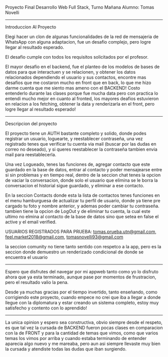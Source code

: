 Proyecto Final Desarrollo Web Full Stack, Turno Mañana
Alumno: Tomas Novelli

----------------------------------------

Introduccion Al Proyecto

Elegi hacer un clon de algunas funcionalidades de la red de mensajeria de WhatsApp con alguna adaptacion, fue un desafio complejo, pero logre llegar al resultado esperado.

El desafio cumple con todos los requisitos solicitados por el profesor.

El mayor desafio en el backend, fue el planteo de los modelos de bases de datos para que interactuen y se relacionen, y obtener los datos relacionados dependiendo el usuario y sus contactos, encontre mas desafios que me costaron mucho en front que en back, lo que me hizo darme cuenta que me siento mas ameno con el BACKEND!
Costo entenderlo durante las clases porque fue mucha data pero con practica lo entendi mucho mejor
en cuanto al fronted, los mayores deafios estuvieron en relacion a los fetching, obtener la data y renderizarla en el front, pero logre llegar al resultado esperado!

----------------------------------------

Descripcion del proyecto

El proyecto tiene un AUTH bastante completo y solido, donde podes registrar un usuario, loguearte, y reestablecer contraseña, una vez registrado tenes que verificar tu cuenta via mail (buscar por las dudas en correo no deseado), y si queres reestablecer la contraseña tambien envia mail para reestablecerla.

Una vez Logueado, tenes las funciones de, agregar contacto que este guardado en la base de datos, entrar al contacto y poder mensajearse entre si sin problemas y en tiempo real, dentro de la seccion chat tenes la opcion de vaciar la conversacion, donde solo el usuario que elimina se le borra la conversacion el historial sigue guardado, y eliminar a ese contacto.

En la seccion Contacts donde esta la lista de contactos tenes funciones en el menu hamburguesa de actualizar tu perfil de usuario, donde ya tiene pre cargado tu foto y nombre anterior, y ademas poder cambiar tu contraseña.
tambien tiene la opcion de LogOut y de eliminar tu cuenta, la cual este ultimo no elmina al contacto de la base de datos sino que setea en false el active y el email verified.

USUARIOS REGISTRADOS PARA PRUEBA:
tomas.prueba.utn@gmail.com,
feel.market2018@gmail.com,
tomasnovelli93@gmail.com

la seccion comunity no tiene tanto sentido con respetco a la app, pero es la seccion donde demuestro un renderizado condicional de donde se encuentra el usuario

----------------------------------------

Espero que disfrutes del navegar por mi appweb tanto como yo lo disfruto ahora que ya esta terminado, aunque pase por momentos de frustracion, pero el resultado valio la pena.

Desde ya muchas gracias por el tiempo invertido, tanto enseñando, como corrigiendo este proyecto, cuando empece no crei que iba a llegar a donde llegue con la diplomatura y estar creando un sistema completo, estoy muy satisfecho y contento con lo aprendido!

----------------------------------------

La unica opinion y espero sea constructiva, obvio siempre desde el respeto, es que tal vez la cursada de BACKEND fueron pocas clases en comparacion con la de FRONT y para la cantidad de temas que vimos, como que varios temas los vimos por arriba y cuando estaba terminando de entender aparecia algo nuevo y me mareaba, pero aun asi siempre llevaste muy bien la cursada y atendiste todas las dudas que iban surgiendo.

